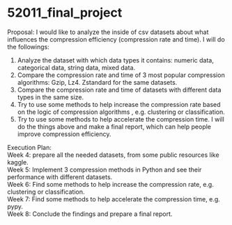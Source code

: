 ﻿# 52011_final_project
Proposal:
I would like to analyze the inside of csv datasets about what influences the compression efficiency (compression rate and time). I will do the followings:
1. Analyze the dataset with which data types it contains: numeric data, categorical data, string data, mixed data.
2. Compare the compression rate and time of 3 most popular compression algorithms: Gzip, Lz4. Zstandard for the same datasets.
3. Compare the compression rate and time of datasets with different data types in the same size.
4. Try to use some methods to help increase the compression rate based on the logic of compression algorithms , e.g. clustering or classification.
5. Try to use some methods to help accelerate the compression time.
I will do the things above and make a final report, which can help people improve compression efficiency.

Execution Plan: <br>
Week 4: prepare all the needed datasets, from some public resources like kaggle. <br>
Week 5: Implement 3 compression methods in Python and see their performance with different datasets. <br>
Week 6: Find some methods to help increase the compression rate, e.g. clustering or classification. <br>
Week 7: Find some methods to help accelerate the compression time, e.g. pypy. <br>
Week 8: Conclude the findings and prepare a final report.
